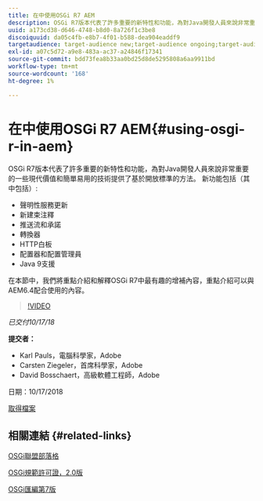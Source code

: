 ```yaml
---
title: 在中使用OSGi R7 AEM
description: OSGi R7版本代表了許多重要的新特性和功能，為對Java開發人員來說非常重要的一些現代價值和簡單易用的技術提供了基於開放標準的方法。
uuid: a173cd38-d646-4748-b8d0-8a726f1c3be8
discoiquuid: da05c4fb-e8b7-4f01-b588-dea904eaddf9
targetaudience: target-audience new;target-audience ongoing;target-audience upgrader
exl-id: a07c5d72-a9e8-483a-ac37-a24846f17341
source-git-commit: bdd73fea8b33aa0bd25d8de5295808a6aa9911bd
workflow-type: tm+mt
source-wordcount: '168'
ht-degree: 1%

---
```


# 在中使用OSGi R7 AEM{#using-osgi-r-in-aem}

OSGi R7版本代表了許多重要的新特性和功能，為對Java開發人員來說非常重要的一些現代價值和簡單易用的技術提供了基於開放標準的方法。  新功能包括（其中包括）:

* 聲明性服務更新
* 新建束注釋
* 推送流和承諾
* 轉換器
* HTTP白板
* 配置器和配置管理員
* Java 9支援

在本節中，我們將重點介紹和解釋OSGi R7中最有趣的增補內容，重點介紹可以與AEM6.4配合使用的內容。

>[!VIDEO](https://video.tv.adobe.com/v/25037/?quality=9)

*已交付10/17/18*

**提交者：**

* Karl Pauls，電腦科學家，Adobe
* Carsten Ziegeler，首席科學家，Adobe
* David Bosschaert，高級軟體工程師，Adobe

日期：10/17/2018

[取得檔案](assets/aem-gems-osg-r7inaem-10172018.pdf)

## 相關連結 {#related-links}

[OSGi聯盟部落格](https://blog.osgi.org/2018/09/osgi-r7-highlights-blog-series.html)

[OSGi規範許可證，2.0版](https://osgi.org/specification/osgi.core/7.0.0/index.html)

[OSGi匯編第7版](https://osgi.org/specification/osgi.cmpn/7.0.0/index.html)

<!--
[Get back to the Overview](https://helpx.adobe.com/experience-manager/kt/eseminars/gems/aem-index.html)
-->
